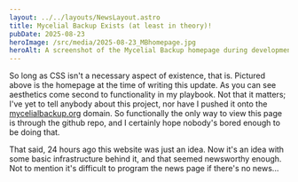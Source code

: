 ```yaml
---
layout: ../../layouts/NewsLayout.astro
title: Mycelial Backup Exists (at least in theory)!
pubDate: 2025-08-23
heroImage: /src/media/2025-08-23_MBhomepage.jpg
heroAlt: A screenshot of the Mycelial Backup homepage during development
---
```

So long as CSS isn't a necessary aspect of existence, that is. Pictured above is the homepage at the time of writing this update. As you can see aesthetics come second to functionality in my playbook. Not that it matters; I've yet to tell anybody about this project, nor have I pushed it onto the [mycelialbackup.org](http://mycelialbackup.org) domain. So functionally the only way to view this page is through the github repo, and I certainly hope nobody's bored enough to be doing that.

That said, 24 hours ago this website was just an idea. Now it's an idea with some basic infrastructure behind it, and that seemed newsworthy enough. Not to mention it's difficult to program the news page if there's no news...